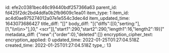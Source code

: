 id: efe2c0381bec46c99440bdf257366a63
parent_id: fd425f2dc2bd4ddfa0b2fb9609c1ea01
item_type: 1
item_id: ac4d0ae975274012a07e1e554c3dec4d
item_updated_time: 1643073686427
title_diff: "[]"
body_diff: "[{\"diffs\":[[0,\"serting:\"],[1,\"\\\n\\\n>\"],[0,\" &lt;scr\"]],\"start1\":290,\"start2\":290,\"length1\":16,\"length2\":19}]"
metadata_diff: {"new":{"order":0},"deleted":[]}
encryption_cipher_text: 
encryption_applied: 0
updated_time: 2022-01-25T01:27:04.518Z
created_time: 2022-01-25T01:27:04.518Z
type_: 13